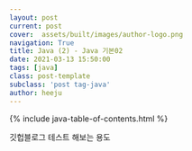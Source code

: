 ```yaml
---
layout: post
current: post
cover:  assets/built/images/author-logo.png
navigation: True
title: Java (2) - Java 기본02
date: 2021-03-13 15:50:00
tags: [java]
class: post-template
subclass: 'post tag-java'
author: heeju
---
```


{% include java-table-of-contents.html %}

깃헙블로그 테스트 해보는 용도
